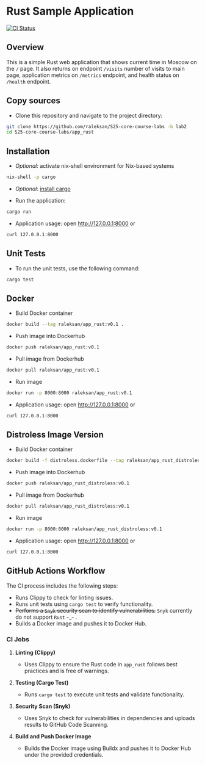 # Rust Sample Application

[![CI Status](https://github.com/Raleksan/S25-core-course-labs/actions/workflows/app_rust.yaml/badge.svg)](https://github.com/Raleksan/S25-core-course-labs/actions/workflows/app_rust.yaml?event=push)

## Overview

This is a simple Rust web application that shows current time in Moscow on the `/` page.
It also returns on endpoint `/visits` number of visits to main page, application metrics on `/metrics` endpoint,
and health status on `/health` endpoint.

## Copy sources

- Clone this repository and navigate to the project directory:

```bash
git clone https://github.com/raleksan/S25-core-course-labs -b lab2
cd S25-core-course-labs/app_rust
```

## Installation

- _Optional:_ activate nix-shell environment for Nix-based systems

```bash
nix-shell -p cargo
```

- _Optional_: [install cargo](https://doc.rust-lang.org/cargo/getting-started/installation.html)

- Run the application:

```bash
cargo run
```

- Application usage: open <http://127.0.0.1:8000> or

```bash
curl 127.0.0.1:8000
```

## Unit Tests

- To run the unit tests, use the following command:

```bash
cargo test
```

## Docker

- Build Docker container

```bash
docker build --tag raleksan/app_rust:v0.1 .
```

- Push image into Dockerhub

```bash
docker push raleksan/app_rust:v0.1
```

- Pull image from Dockerhub

```bash
docker pull raleksan/app_rust:v0.1
```

- Run image

```bash
docker run -p 8000:8000 raleksan/app_rust:v0.1
```

- Application usage: open <http://127.0.0.1:8000> or

```bash
curl 127.0.0.1:8000
```

## Distroless Image Version

- Build Docker container

```bash
docker build -f distroless.dockerfile --tag raleksan/app_rust_distroless:v0.1 .
```

- Push image into Dockerhub

```bash
docker push raleksan/app_rust_distroless:v0.1
```

- Pull image from Dockerhub

```bash
docker pull raleksan/app_rust_distroless:v0.1
```

- Run image

```bash
docker run -p 8000:8000 raleksan/app_rust_distroless:v0.1
```

- Application usage: open <http://127.0.0.1:8000> or

```bash
curl 127.0.0.1:8000
```

## GitHub Actions Workflow

The CI process includes the following steps:

- Runs Clippy to check for linting issues.
- Runs unit tests using `cargo test` to verify functionality.
- ~~Performs a `Snyk` security scan to identify vulnerabilities.~~ `Snyk` currently do not support `Rust` -_- .
- Builds a Docker image and pushes it to Docker Hub.

### CI Jobs

1. **Linting (Clippy)**
   - Uses Clippy to ensure the Rust code in `app_rust` follows best practices and is free of warnings.

2. **Testing (Cargo Test)**
   - Runs `cargo test` to execute unit tests and validate functionality.

3. **Security Scan (Snyk)**
   - Uses Snyk to check for vulnerabilities in dependencies and uploads results to GitHub Code Scanning.

4. **Build and Push Docker Image**
   - Builds the Docker image using Buildx and pushes it to Docker Hub under the provided credentials.
